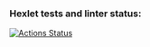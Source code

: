 ### Hexlet tests and linter status:
[![Actions Status](https://github.com/Logi64/python-project-49/workflows/hexlet-check/badge.svg)](https://github.com/Logi64/python-project-49/actions)